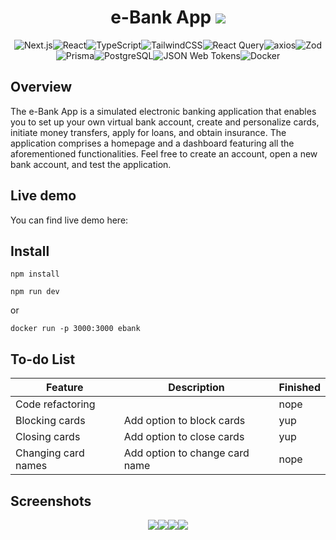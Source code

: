 
<h1 align="center">e-Bank App <img src="https://img.shields.io/badge/version-1.0.0-blue" /></h1>
<p align="center"><img src="https://img.shields.io/badge/next%20js-000000?style=for-the-badge&logo=nextdotjs&logoColor=white" alt="Next.js" /><img src="https://img.shields.io/badge/React-20232A?style=for-the-badge&logo=react&logoColor=61DAFB" alt="React" /><img src="https://img.shields.io/badge/TypeScript-007ACC?style=for-the-badge&logo=typescript&logoColor=white" alt="TypeScript" /><img src="https://img.shields.io/badge/Tailwind_CSS-38B2AC?style=for-the-badge&logo=tailwind-css&logoColor=white" alt="TailwindCSS" /><img src="https://img.shields.io/badge/React_Query-FF4154?style=for-the-badge&logo=React_Query&logoColor=white" alt="React Query"/><img src="https://img.shields.io/badge/Axios-5A29E4.svg?style=for-the-badge&logo=Axios&logoColor=white" alt="axios" /><img src="https://img.shields.io/badge/Zod-3E67B1.svg?style=for-the-badge&logo=Zod&logoColor=white" alt="Zod" /><img src="https://img.shields.io/badge/Prisma-3982CE?style=for-the-badge&logo=Prisma&logoColor=white" alt="Prisma" /><img src="https://img.shields.io/badge/PostgreSQL-4169E1.svg?style=for-the-badge&logo=PostgreSQL&logoColor=white" alt="PostgreSQL" /><img src="https://img.shields.io/badge/JSON%20Web%20Tokens-000000.svg?style=for-the-badge&logo=JSON-Web-Tokens&logoColor=white" alt="JSON Web Tokens" /><img src="https://img.shields.io/badge/Docker-2496ED.svg?style=for-the-badge&logo=Docker&logoColor=white" alt="Docker"  </p>

<h2>Overview</h2>
<p>
The e-Bank App is a simulated electronic banking application that enables you to set up your own virtual bank account, create and personalize cards, initiate money transfers, apply for loans, and obtain insurance. The application comprises a homepage and a dashboard featuring all the aforementioned functionalities. Feel free to create an account, open a new bank account, and test the application.
</p>

<h2>Live demo</h2>
<p>You can find live demo here:</p>

<h2>Install</h2>

```
npm install
```

```
npm run dev
```

or

```
docker run -p 3000:3000 ebank
```

<h2>To-do List</h2>

| Feature | Description | Finished |
| --- | --------------------- | - |
| Code refactoring | | nope |
| Blocking cards | Add option to block cards | yup |
| Closing cards | Add option to close cards | yup |
| Changing card names | Add option to change card name | nope |

<h2>Screenshots</h2>

<p align="center"><img src="https://i.imgur.com/ybIy3WS.png" /><img src="https://i.imgur.com/YtTS9YA.png" /><img src="https://i.imgur.com/FtzajPT.png" /><img src="https://i.imgur.com/moorqHt.png" /></p>


